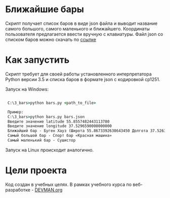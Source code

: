 # Ближайшие бары

Скрипт получает список баров в виде json файла и выводит название самого большого, самого маленького
и ближайшего. Координаты пользователя предлагается ввести вручную с клавиатуры. Файл json со
списком баров можно скачать по [ссылке](https://data.mos.ru/opendata/7710881420-bary)

# Как запустить

Скрипт требует для своей работы установленного интерпретатора Python версии 3.5 и списка баров 
в формате json с кодировкой cp1251. 

Запуск на Windows:

```cmd

 C:\3_bars>python bars.py <path_to_file>

 Пример:
 C:\3_bars>python bars.py bars.json
 Введите значение latitude 55.8557482443113780
 Введите значение longitude 37.5296590000000000
 Ближайший бар - Буген Хауз (Широта 55.8673392638643450 Долгота 37.5263334470055910)
 Самый большой бар - Спорт бар «Красная машина»
 Самый маленький бар - Сушистор

```

Запуск на Linux происходит аналогично.


# Цели проекта

Код создан в учебных целях. В рамках учебного курса по веб-разработке - [DEVMAN.org](https://devman.org)
